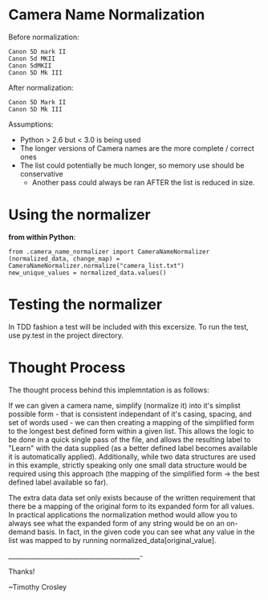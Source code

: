 Camera Name Normalization
=====

Before normalization:

    Canon 5D mark II
    Canon 5d MKII
    Canon 5dMKII
    Canon 5D Mk III

After normalization:

    Canon 5D Mark II
    Canon 5D Mk III

Assumptions:

 - Python > 2.6 but < 3.0 is being used
 - The longer versions of Camera names are the more complete / correct ones
 - The list could potentially be much longer, so memory use should be conservative
    - Another pass could always be ran AFTER the list is reduced in size.


Using the normalizer
===================

**from within Python**:

    from .camera_name_normalizer import CameraNameNormalizer
    (normalized_data, change_map) = CameraNameNormalizer.normalize("camera_list.txt")
    new_unique_values = normalized_data.values()


Testing the normalizer
===================

In TDD fashion a test will be included with this excersize. To run the test, use py.test in the project directory.



Thought Process
===================

The thought process behind this implemntation is as follows:

If we can given a camera name, simplify (normalize it) into it's simplist possible form - that is consistent independant
of it's casing, spacing, and set of words used - we can then creating a mapping of the simplified form to the longest
best defined form within a given list. This allows the logic to be done in a quick single pass of the file, and allows
the resulting label to "Learn" with the data supplied (as a better defined label becomes available it is automatically
applied). Additionally, while two data structures are used in this example, strictly speaking only one small data
structure would be required using this approach (the mapping of the simplified form -> the best defined label available so far).

The extra data data set only exists because of the written requirement that there be a mapping of the original form to
its expanded form for all values. In practical applications the normalization method would allow you to always see what
the expanded form of any string would be on an on-demand basis. In fact, in the given code you can see what any value
in the list was mapped to by running normalized_data[original_value].

_________________________________________-

Thanks!

~Timothy Crosley
